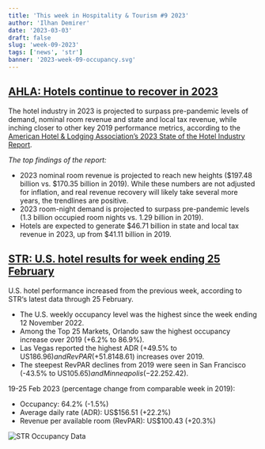 ```yaml
---
title: 'This week in Hospitality & Tourism #9 2023'
author: 'Ilhan Demirer'
date: '2023-03-03'
draft: false
slug: 'week-09-2023'
tags: ['news', 'str']
banner: '2023-week-09-occupancy.svg'
---
```


## [AHLA: Hotels continue to recover in 2023](https://hotelbusiness.com/ahla-hotels-continue-to-recover-in-2023/)

The hotel industry in 2023 is projected to surpass pre-pandemic levels of demand, nominal room revenue and state and local tax revenue, while inching closer to other key 2019 performance metrics, according to the [American Hotel & Lodging Association’s 2023 State of the Hotel Industry Report](https://www.ahla.com/sites/default/files/AHLA.SOTI_.Report.2023.final_.002.pdf).

_The top findings of the report:_

- 2023 nominal room revenue is projected to reach new heights ($197.48 billion vs. $170.35 billion in 2019). While these numbers are not adjusted for inflation, and real revenue recovery will likely take several more years, the trendlines are positive.
- 2023 room-night demand is projected to surpass pre-pandemic levels (1.3 billion occupied room nights vs. 1.29 billion in 2019).
- Hotels are expected to generate $46.71 billion in state and local tax revenue in 2023, up from $41.11 billion in 2019.

## [STR: U.S. hotel results for week ending 25 February](https://str.com/press-release/str-us-hotel-results-week-ending-25-february)

U.S. hotel performance increased from the previous week, according to STR‘s latest data through 25 February.

- The U.S. weekly occupancy level was the highest since the week ending 12 November 2022.
- Among the Top 25 Markets, Orlando saw the highest occupancy increase over 2019 (+6.2% to 86.9%).
- Las Vegas reported the highest ADR (+49.5% to US$186.96) and RevPAR (+51.8% to US$148.61) increases over 2019.
- The steepest RevPAR declines from 2019 were seen in San Francisco (-43.5% to US$105.65) and Minneapolis (-22.2% to US$52.42).

19-25 Feb 2023 (percentage change from comparable week in 2019):

- Occupancy: 64.2% (-1.5%)
- Average daily rate (ADR): US$156.51 (+22.2%)
- Revenue per available room (RevPAR): US$100.43 (+20.3%)

![STR Occupancy Data](/images/blogimages/2023-week-09-occupancy.svg)

